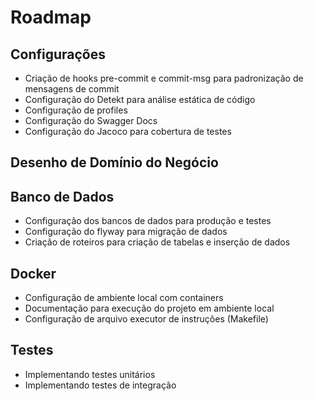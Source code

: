 # Roadmap

## Configurações
- Criação de hooks pre-commit e commit-msg para padronização de mensagens de commit
- Configuração do Detekt para análise estática de código
- Configuração de profiles
- Configuração do Swagger Docs
- Configuração do Jacoco para cobertura de testes

## Desenho de Domínio do Negócio

## Banco de Dados
- Configuração dos bancos de dados para produção e testes
- Configuração do flyway para migração de dados
- Criação de roteiros para criação de tabelas e inserção de dados

## Docker
- Configuração de ambiente local com containers
- Documentação para execução do projeto em ambiente local
- Configuração de arquivo executor de instruções (Makefile)

## Testes
- Implementando testes unitários
- Implementando testes de integração